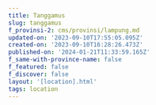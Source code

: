 ```yaml
---
title: Tanggamus
slug: tanggamus
f_provinsi-2: cms/provinsi/lampung.md
updated-on: '2023-09-10T17:55:05.095Z'
created-on: '2023-09-10T16:28:26.473Z'
published-on: '2024-01-21T11:33:59.165Z'
f_same-with-province-name: false
f_featured: false
f_discover: false
layout: '[location].html'
tags: location
---
```



